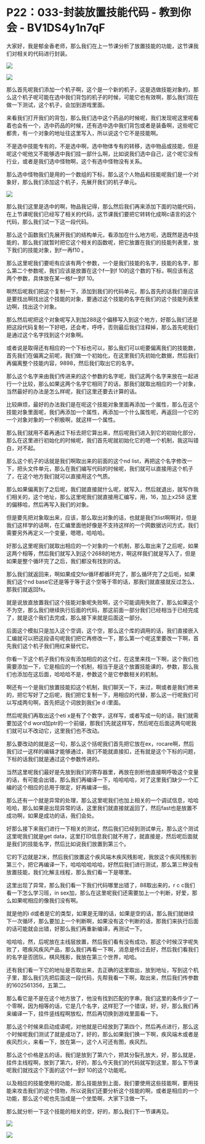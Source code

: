 # P22：033-封装放置技能代码 - 教到你会 - BV1DS4y1n7qF

大家好，我是郁金香老师，那么我们在上一节课分析了放置技能的功能，这节课我们对相关的代码进行封装。

![](img/a088418ca102f5381ba9d455b6e8269f_1.png)

![](img/a088418ca102f5381ba9d455b6e8269f_2.png)

那么首先呢我们添加一个机子啊，这个是一个新的机子，这是选做技能对象的，那么这个机子呢可能在选中我们背包的机子的时候，可能它也有效啊，那么我们现在做一下测试，这个机子，会加到游戏里面。

来看我们打开我们的背包，那么我们选中这个药品的时候呢，我们发现呢这里呢看着也会有一个，选中药品的时候，还有选中选中我们背包或者是装备啊，这些呢它都贵，有一个对象的地址往这里写入，所以说这个它不是技能啊。

不是选中技能专有的，不是选中啊，选中物体专有的转移，选中物品或技能，但是呢这个呢他又不能够选中我们挂一部什么啊，比如说我们选中自己，这个呢它没有行业，或者是我们选中怪物啊，这个有选中怪物没有关系。

那么选中怪物我们是用的一个数组的下标，那么这个人物品和技能呢我们是一个对象好，那么我们添加这个机子，先展开我们的机子单元。



![](img/a088418ca102f5381ba9d455b6e8269f_4.png)

那么我们这里是选中的啊，物品我记得，那么然后我们再来添加下面的功能代码，在上节课呢我们已经写了相关的代码，这节课我们要把它转转化成啊c语言的这个代码，那么我们试一下这一段代码。

那么这个函数我们先展开我们的结构单元，看添加在什么地方呃，选既然是选中技能的，那么我们就暂时把它这个相关的函数呢，把它放置在我们的技能列表里，放下我们的技能对象，到f一再f10 。

那么这里呢我们要呃有应该有两个参数，一个是我们技能的名字，技能的名字，那么第二个参数呢，我们应该是放置在这个f一到f 10的这个数的下标，啊应该有这两个参数，具体放在某一格f一到f 10。

啊然后呢我们把这个复制一下，添加到我们的代码单元，那么首先的话我们是应该是要找出啊找出这个技能的对象，要通过这个技能的名字在我们的这个技能列表里边啊，找出这个对象。

那么然后呢把这个对象呢写入到加288这个偏移写入到这个地方，好那么我们还是把这段代码复制一下好吧，还会考，呼呼，否则最后我们注释掉，那么首先呢我们是通过这个名字找到这个对象啊。

或者说是取得还有相应的一个下标也可以，那么我们可以呃要偏离我们的技能数，首先我们在偏离之前呢，我们做一个初始化，在这里我们先初始化数据，然后我们再偏离整个技能内容，9898，然后我们取出它的名字。

那么这个名字来由我们传进来的这个参数的名字呢，我们这两个名字来放在一起进行一个比较，那么如果这两个名字它相同了的话，那我们就取出相应的一个对象，当然最好的办法是怎么样呢，我们这里还要去计算的话。

比较麻烦，最好的办法我们是在呃这个技能对象里面再添加一个属性，那么在这个技能对象里面呢，我们再添加一个属性，再添加一个什么属性呢，再返回一个它的一个对象对象的一个积极啊，就这样一个属性。

那么我们就用不着再通过下标去把它算出来，然后呢我们进入到它的初始化部分，那么在这里进行初始化的时候呢，我们首先呢就初始化它的嗯一个机制，我这叫错白，对不起。

那么这个机子的话就是我们啊取出来的前面的这个nd list，再把这个名字修改一下，把头文件单元，那么在我们编写代码的时候呢，我们就可以直接用这个机子了，在这个地方我们就可以直接用这个气质。

那么如果偏离到了之后呢，我们就直接就什么呢，就写入，然后就退出，就写作我们相关的，这个地址，那么这里呢我们就直接用汇编写，用，16，加上x258 这里的偏移哈，然后再写入我们的对象。

但是要先把对象取出来，应该，那么取出对象的话，也就是我们tlist啊啊对，但是我们这样学的话啊，在汇编里面他好像是不支持这样的一个网数据访问方式，我们需要另外再定义一个变量，嗯嗯，哈哈哈。

好那么这里呢我们就取出相应的一个对象的一个机制，那么取出来了之后呢，如果这两个相等，然后我们就写入到这个2688的地方，啊这样我们就是写入了，但是如果是整个循环完了之后，我们都没有找到的话。

那么我们就返回来，啊如果成交for循环都循环完了，那么循环完了之后呃，如果我们这个nd base它还是等于等于这个空等于零的话，那我们就直接就反过怎么，那我们就返回fs。

就是说放直放置我们这个技能对象呢失败啊，这个可能调用失败了，那么如果这个不为空，那么我们继续执行后面的代码，那这前面一部分我们已经相当于已经完成了，就是这个我们去完成，那么接下来就是后面这一部分。

后面这个模拟只是加入这个空调，这个空，那么这个库的调用的话，我们直接嵌入汇编就可以把这段语句呢我们把它再修改一下，那么第一个呢这里要改一下啊，首先我们这个机子我们用红来替代它。

你看一下这个机子我们有没有添加相应的这个红，在这里来找一下啊，这个我们也需要添加一下，它是相应的一个机制，相当于是这个放置技能课的，参数，那么我们也添加在这后面，哈哈哈不是，参数这个是它参数相关的机制。

啊还有一个是我们放置技能扣这个机制，我们聊天一下，来过，啊或者是我们修来的，把它写好了之后呢，我们把它复制一下，用相应的代替，那么这一行呢我们可以写成两句啊，首先把这个词放到我们e d i里面。

然后呢我们再取出这个eti x是有了个数字，这样写，或者写成一句的话，我们就需要加这个d word加ptr的一个前缀，那我们先就这样写，然后呢在后面这两句呢我们就可以不改动它，这里我们也不改动。

那么要改动的就是这一句，那么这个括呢我们首先把它放在ex，rocare啊，然后我们过一这样的编辑才能够通过，我们不能就直接扣，还有就是这个下标的问题，下标的话我们就是通过这个参数传进的。

当然这里呢我们最好是先放到我们的寄存器里，再放在剖析他直接啊呼吸这个变量的话，有可能会出错，那么我们再编译一下，哈哈哈哈，对了这里我们缺少一个汇编的这个相应的总用于限定，好再编译一些。

那么还有一个就是异常的处理，那么这里呢我们也加上相关的一个调试信息，哈哈哈哈，那么如果是出现异常的话，这里我们就直接就返回了，然后fast也是放置不成功啊，如果是成功的话，我们会处。

好那么接下来我们进行一下相关的测试，然后我们已经到测试单元，那么这个测试这里呢我们就是get data，这里打印信息我们就不用了，就直接是，然后呢后面就是我们的技能名字，然后比如说我们放置到第三个。

它的下边就是2米，然后我们放置这个疾风端木疾风残影呢，我放这个疾风残影到第三个，把它再编译一下，哈哈哈哈哈哈，好然后我们进行测试，那么第三种没有放置技能，我们化解主线程，那么我们看一下是哪里。

这里出现了异常，那么我们看一下我们代码哪里出错了，88取出来的，r c c我们看一下怎么学习班，in sex加，那么在这里呢我们还需要加上一个判断，好爱，那么如果呢相应的像我们没有啊。

就是他的i d或者是它的类型，如果是无理的话，如果是空的话，那么我们就继续下一次循环，那么要加上一个判断啊，如果没有这个判断的话，那我们来执行后面的话可能就会出错，好那么我们再重新编译，再测试一下。

哈哈哈，然，后呢放在主线层放置，然后我们看有没有成功，那这个时候汉字呢失败了，嗯疾风疾风产品，那么我们再看一下啊，消息是传过去好，然后我们看我们的名字是否团队，棋风残影，我放在第三个世界，哈哈。

还有我们看一下它的地址是否取出来，去正确的这里取出，放到地址，写到这个机子里，那么我们先把后面这一段代码，先帮我看一下啊，取出来，然后我们传参数的1602561356，五第二。

那么看它是不是在这个地方放了，他没有找到匹配的字串，我们这里的条件少了一个零啊，因为相等的话，它是几个名字，这样犯了一个错误，好，好，那么我们再来编译一下，挂件竖线程啊放松，然后再切换到游戏里面看一下。

那么这个时候来启动成语呢，对他就是已经放到了第四个，然后再点进行，那么这个时候呢我们测试了就是成功了，好的，那么如果我们换一下啊，疾风端木或者是疾风烈火，来看一下，放在第一，这个人可还有图，疾风烈。

那么这个价格是五的话，我们是放到了第六个，把其分裂孔放大，好，那么就是，挂件主线程啊，放到了第六，好的，那么今天我们的代码就写到这里，那么下节课呢我们就找这个下面的这个f一到f 10的这个功能呢。

以及相应的技能使用的功能，那么技能放到上面，我们要使用这些技能啊，要用技能来攻击我们的这个怪物，所以说我们还要分析这个技能的啊，或者是相应的一个功能，那么这个呢也先当成是一个坐垫啊，大家下注做一下。

那么就分析一下这个技能的相关的空，好的，那么我们下一节课再见。

![](img/a088418ca102f5381ba9d455b6e8269f_6.png)

![](img/a088418ca102f5381ba9d455b6e8269f_7.png)